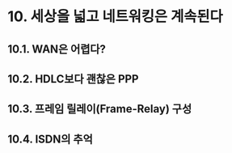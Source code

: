 # **10. 세상을 넓고 네트워킹은 계속된다**
## 10.1. WAN은 어렵다?
## 10.2. HDLC보다 괜찮은 PPP
## 10.3. 프레임 릴레이(Frame-Relay) 구성
## 10.4. ISDN의 추억